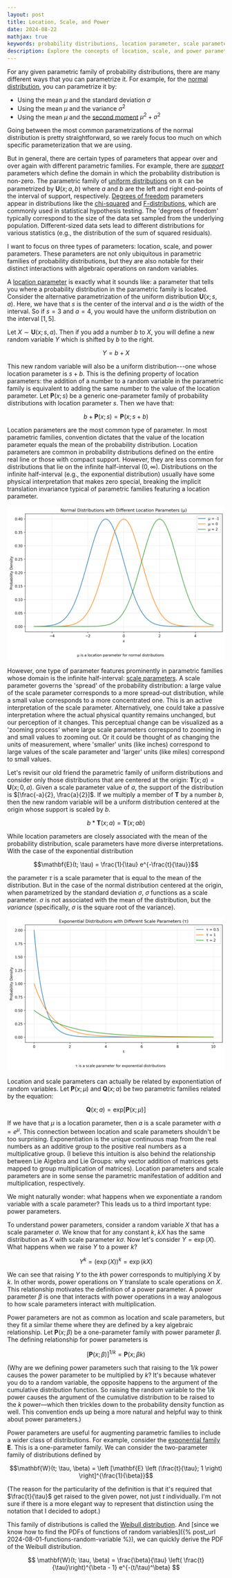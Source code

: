```yaml
---
layout: post
title: Location, Scale, and Power
date: 2024-08-22
mathjax: true
keywords: probability distributions, location parameter, scale parameter, power parameter, statistics, parametric families, normal distribution, uniform distribution, exponential distribution, Weibull distribution
description: Explore the concepts of location, scale, and power parameters in probability distributions. Learn how these parameters interact with random variables and their importance in statistical modeling and data analysis.
---
```


For any given parametric family of probability distributions, there are many different ways that you can parametrize it. For example, for the [normal distribution](https://en.wikipedia.org/wiki/Normal_distribution), you can parametrize it by:

* Using the mean $\mu$ and the standard deviation $\sigma$
* Using the mean $\mu$ and the variance $\sigma^2$
* Using the mean $\mu$ and the [second moment](https://en.wikipedia.org/wiki/Moment_(mathematics)) $\mu^2 + \sigma^2$

Going between the most common parametrizations of the normal distribution is pretty straightforward, so we rarely focus too much on which specific parameterization that we are using.

But in general, there are certain types of parameters that appear over and over again with different parametric families. For example, there are *[support](https://en.wikipedia.org/wiki/Support_(mathematics))* parameters which define the domain in which the probability distribution is non-zero. The parametric family of [uniform distributions](https://en.wikipedia.org/wiki/Continuous_uniform_distribution) on $\mathbb{R}$ can be parametrized by $\mathbf{U}(x; a, b)$ where $a$ and $b$ are the left and right end-points of the interval of support, respectively. [Degrees of freedom](https://en.wikipedia.org/wiki/Degrees_of_freedom_(statistics)) parameters appear in distributions like the [chi-squared](https://en.wikipedia.org/wiki/Chi-squared_distribution) and [F-distributions](https://en.wikipedia.org/wiki/F-distribution), which are commonly used in statistical hypothesis testing. The 'degrees of freedom' typically correspond to the size of the data set sampled from the underlying population. Different-sized data sets lead to different distributions for various statistics (e.g., the distribution of the sum of squared residuals).

I want to focus on three types of parameters: location, scale, and power parameters. These parameters are not only ubiquitous in parametric families of probability distributions, but they are also notable for their distinct interactions with algebraic operations on random variables.

A [location parameter](https://en.wikipedia.org/wiki/Location_parameter) is exactly what it sounds like: a parameter that tells you where a probability distribution in the parametric family is located. Consider the alternative parametrization of the uniform distribution $\mathbf{U}(x; s, a)$. Here, we have that $s$ is the center of the interval and $a$ is the width of the interval. So if $s=3$ and $a=4$, you would have the uniform distribution on the interval $[1,5]$.

Let $X \sim \mathbf{U}(x; s, a)$. Then if you add a number $b$ to $X$, you will define a new random variable $Y$ which is shifted by $b$ to the right.

$$Y = b + X$$

This new random variable will also be a uniform distribution---one whose location parameter is $s + b$. This is the defining property of location parameters: the addition of a number to a random variable in the parametric family is equivalent to adding the same number to the value of the location parameter. Let $\mathbf{P}(x; s)$ be a generic one-parameter family of probability distributions with location parameter $s$. Then we have that:

$$b + \mathbf{P}(x; s) = \mathbf{P}(x; s + b)$$

Location parameters are the most common type of parameter. In most parametric families, convention dictates that the value of the location parameter equals the mean of the probability distribution. Location parameters are common in probability distributions defined on the entire real line or those with compact support. However, they are less common for distributions that lie on the infinite half-interval $(0, \infty)$. Distributions on the infinite half-interval (e.g., the exponential distribution) usually have some physical interpretation that makes zero special, breaking the implicit translation invariance typical of parametric families featuring a location parameter.

![Normal distributions with different location parameters](/assets/images/location-scale-power/normal_distributions.png)

However, one type of parameter features prominently in parametric families whose domain is the infinite half-interval: [scale parameters](https://en.wikipedia.org/wiki/Scale_parameter). A scale parameter governs the 'spread' of the probability distribution: a large value of the scale parameter corresponds to a more spread-out distribution, while a small value corresponds to a more concentrated one. This is an active interpretation of the scale parameter. Alternatively, one could take a passive interpretation where the actual physical quantity remains unchanged, but our perception of it changes. This perceptual change can be visualized as a 'zooming process' where large scale parameters correspond to zooming in and small values to zooming out. Or it could be thought of as changing the units of measurement, where 'smaller' units (like inches) correspond to large values of the scale parameter and 'larger' units (like miles) correspond to small values.

Let's revisit our old friend the parametric family of uniform distributions and consider only those distributions that are centered at the origin: $\mathbf{T}(x; a) = \mathbf{U}(x; 0, a)$. Given a scale parameter value of $a$, the support of the distribution is $[\frac{-a}{2}, \frac{a}{2}]$. If we multiply a member of $\mathbf{T}$ by a number $b$, then the new random variable will be a uniform distribution centered at the origin whose support is scaled by $b$.

$$b * \mathbf{T}(x; a) =\mathbf{T}(x; a b) $$

While location parameters are closely associated with the mean of the probability distribution, scale parameters have more diverse interpretations. With the case of the exponential distribution

$$\mathbf{E}(t; \tau) = \frac{1}{\tau} e^{-\frac{t}{\tau}}$$

the parameter $\tau$ is a scale parameter that is equal to the mean of the distribution. But in the case of the normal distribution centered at the origin, when parametrized by the standard deviation $\sigma$, $\sigma$ functions as a scale parameter. $\sigma$ is not associated with the mean of the distribution, but the *variance* (specifically, $\sigma$ is the square root of the variance).

![Exponential distributions with different scale parameters](/assets/images/location-scale-power/exponential_distributions.png)

Location and scale parameters can actually be related by exponentiation of random variables. Let $\mathbf{P}(x; \mu)$ and $\mathbf{Q}(x; a)$ be two parametric families related by the equation:

$$\mathbf{Q}(x; a) = \text{exp} \left [\mathbf{P}(x; \mu) \right ]$$

If we have that $\mu$ is a location parameter, then $a$ is a scale parameter with $a = e^\mu$. This connection between location and scale parameters shouldn't be too surprising. Exponentiation is the unique continuous map from the real numbers as an additive group to the positive real numbers as a multiplicative group. (I believe this intuition is also behind the relationship between Lie Algebra and Lie Groups: why vector addition of matrices gets mapped to group multiplication of matrices). Location parameters and scale parameters are in some sense the parametric manifestation of addition and multiplication, respectively.

We might naturally wonder: what happens when we exponentiate a random variable with a scale parameter? This leads us to a third important type: power parameters.

To understand power parameters, consider a random variable $X$ that has a scale parameter $\sigma$. We know that for any constant $k$, $kX$ has the same distribution as $X$ with scale parameter $k\sigma$. Now let's consider $Y = \exp(X)$. What happens when we raise $Y$ to a power $k$?

$$Y^k = (\exp(X))^k = \exp(kX)$$

We can see that raising $Y$ to the $k$th power corresponds to multiplying $X$ by $k$. In other words, power operations on $Y$ translate to scale operations on $X$. This relationship motivates the definition of a power parameter. A power parameter $\beta$ is one that interacts with power operations in a way analogous to how scale parameters interact with multiplication.

Power parameters are not as common as location and scale parameters, but they fit a similar theme where they are defined by a key algebraic relationship. Let $\mathbf{P}(x; \beta)$ be a one-parameter family with power parameter $\beta$. The defining relationship for power parameters is 

$$[\mathbf{P}(x; \beta)]^{1/k} = \mathbf{P}(x; \beta k)$$

(Why are we defining power parameters such that raising to the $1/k$ power causes the power parameter to be multiplied by $k$? It's because whatever you do to a random variable, the opposite happens to the argument of the cumulative distribution function. So raising the random variable to the $1/k$ power causes the argument of the cumulative distribution to be raised to the $k$ power—which then trickles down to the probability density function as well. This convention ends up being a more natural and helpful way to think about power parameters.)

Power parameters are useful for augmenting parametric families to include a wider class of distributions. For example, consider the [exponential family](https://en.wikipedia.org/wiki/Exponential_family) $\mathbf{E}$. This is a one-parameter family. We can consider the two-parameter family of distributions defined by

$$\mathbf{W}(t; \tau, \beta) = \left [\mathbf{E} \left (\frac{t}{\tau}; 1 \right) \right]^{\frac{1}{\beta}}$$

(The reason for the particularity of the definition is that it's required that $\frac{t}{\tau}$ get raised to the given power, not just $t$ individually. I'm not sure if there is a more elegant way to represent that distinction using the notation that I decided to adopt.)

This family of distributions is called the [Weibull distribution](https://en.wikipedia.org/wiki/Weibull_distribution). And [since we know how to find the PDFs of functions of random variables]({% post_url 2024-08-01-functions-random-variable %}), we can quickly derive the PDF of the Weibull distribution.

$$
\mathbf{W}(t; \tau, \beta) = \frac{\beta}{\tau} \left( \frac{t}{\tau}\right)^{\beta - 1} e^{-(t/\tau)^\beta}
$$